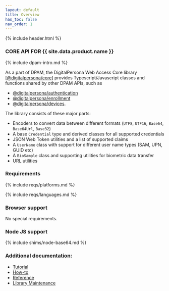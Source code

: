 ```yaml
---
layout: default
title: Overview
has_toc: false
nav_order: 1  
---
```

{% include header.html %}  
### CORE API FOR {{ site.data.product.name }}

{% include dpam-intro.md %}

As a part of DPAM, the DigitalPersona Web Access Core library
[[@digitalpersona/core](https://www.npmjs.com/package/@digitalpersona/core)]
provides Typescript/Javascript classes and functions shared by other DPAM APIs, such as  

- [@digitalpersona/authentication](https://www.npmjs.com/package/@digitalpersona/authentication)  
- [@digitalpersona/enrollment](https://www.npmjs.com/package/@digitalpersona/enrollment)  
- [@digitalpersona/devices](https://www.npmjs.com/package/@digitalpersona/devices).

The library consists of these major parts:

* Encoders to convert data between different formats (`UTF8`, `UTF16`, `Base64`, `Base64Url`, `Base32`)
* A base `Credential` type and derived classes for all supported credentials
* JSON Web Token utilities and a list of supported claims
* A `UserName` class with support for different user name types (SAM, UPN, GUID etc)
* A `BioSample` class and supporting utilities for biometric data transfer
* URL utilities

### Requirements

{% include reqs/platforms.md %}

{% include reqs/languages.md %}

### Browser support

No special requirements.

### Node JS support

{% include shims/node-base64.md %}

### Additional documentation:

* [Tutorial](./tutorial.md)
* [How-to](./how-to.md)
* [Reference](./reference.md)
* [Library Maintenance](./maintain/index.md)
